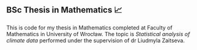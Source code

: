 ## BSc Thesis in Mathematics 📈
This is code for my thesis in Mathematics completed at Faculty of Mathematics in University of Wrocław. The topic is *Statistical analysis of climate data* performed under the supervision of dr Liudmyla Zaitseva. 
